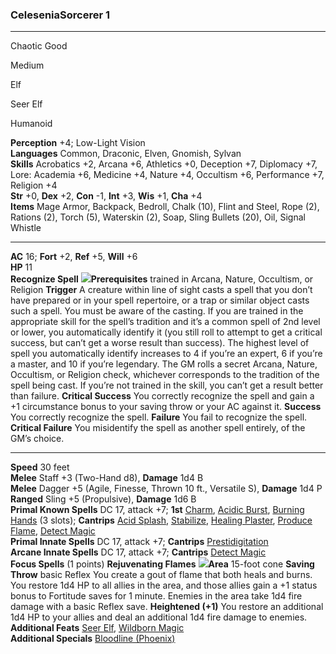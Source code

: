 ### **CeleseniaSorcerer 1**

* * *

Chaotic Good

Medium

Elf

Seer Elf

Humanoid

**Perception** +4; Low-Light Vision  
**Languages** Common, Draconic, Elven, Gnomish, Sylvan  
**Skills** Acrobatics +2, Arcana +6, Athletics +0, Deception +7, Diplomacy +7, Lore: Academia +6, Medicine +4, Nature +4, Occultism +6, Performance +7, Religion +4  
**Str** +0, **Dex** +2, **Con** -1, **Int** +3, **Wis** +1, **Cha** +4  
**Items** Mage Armor, Backpack, Bedroll, Chalk (10), Flint and Steel, Rope (2), Rations (2), Torch (5), Waterskin (2), Soap, Sling Bullets (20), Oil, Signal Whistle

* * *

**AC** 16; **Fort** +2, **Ref** +5, **Will** +6  
**HP** 11  
**Recognize Spell** ![](img\action_reaction_black.png)**Prerequisites** trained in Arcana, Nature, Occultism, or Religion **Trigger** A creature within line of sight casts a spell that you don’t have prepared or in your spell repertoire, or a trap or similar object casts such a spell. You must be aware of the casting. If you are trained in the appropriate skill for the spell’s tradition and it’s a common spell of 2nd level or lower, you automatically identify it (you still roll to attempt to get a critical success, but can’t get a worse result than success). The highest level of spell you automatically identify increases to 4 if you’re an expert, 6 if you’re a master, and 10 if you’re legendary. The GM rolls a secret Arcana, Nature, Occultism, or Religion check, whichever corresponds to the tradition of the spell being cast. If you’re not trained in the skill, you can’t get a result better than failure. **Critical Success** You correctly recognize the spell and gain a +1 circumstance bonus to your saving throw or your AC against it. **Success** You correctly recognize the spell. **Failure** You fail to recognize the spell. **Critical Failure** You misidentify the spell as another spell entirely, of the GM’s choice.

* * *

**Speed** 30 feet  
**Melee** Staff +3 (Two-Hand d8), **Damage** 1d4 B  
**Melee** Dagger +5 (Agile, Finesse, Thrown 10 ft., Versatile S), **Damage** 1d4 P  
**Ranged** Sling +5 (Propulsive), **Damage** 1d6 B  
**Primal Known Spells** DC 17, attack +7; **1st** [Charm](https://2e.aonprd.com/Spells.aspx?ID=34), [Acidic Burst](https://pf2.d20pfsrd.com/spell/acidic-burst/), [Burning Hands](https://2e.aonprd.com/Spells.aspx?ID=30) (3 slots); **Cantrips** [Acid Splash](https://2e.aonprd.com/Spells.aspx?ID=3), [Stabilize](https://2e.aonprd.com/Spells.aspx?ID=307), [Healing Plaster](https://2e.aonprd.com/SpellLists.aspx?Tradition=0), [Produce Flame](https://2e.aonprd.com/Spells.aspx?ID=236), [Detect Magic](https://2e.aonprd.com/Spells.aspx?ID=66)  
**Primal Innate Spells** DC 17, attack +7; **Cantrips** [Prestidigitation](https://2e.aonprd.com/Spells.aspx?ID=229)  
**Arcane Innate Spells** DC 17, attack +7; **Cantrips** [Detect Magic](https://2e.aonprd.com/Spells.aspx?ID=66)  
**Focus Spells** (1 points) **Rejuvenating Flames** ![](img\action_double_black.png)**Area** 15-foot cone **Saving Throw** basic Reflex You create a gout of flame that both heals and burns. You restore 1d4 HP to all allies in the area, and those allies gain a +1 status bonus to Fortitude saves for 1 minute. Enemies in the area take 1d4 fire damage with a basic Reflex save. **Heightened (+1)** You restore an additional 1d4 HP to your allies and deal an additional 1d4 fire damage to enemies.  
**Additional Feats** [Seer Elf](http://2e.aonprd.com/Heritages.aspx?Ancestry=2), [Wildborn Magic](https://2e.aonprd.com/Feats.aspx?ID=978)  
**Additional Specials** [Bloodline (Phoenix)](https://2e.aonprd.com/Classes.aspx?ID=11)